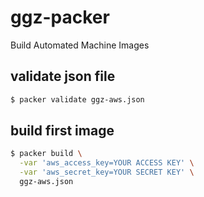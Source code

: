# ggz-packer

Build Automated Machine Images

## validate json file

```sh
$ packer validate ggz-aws.json
```

## build first image

```sh
$ packer build \
  -var 'aws_access_key=YOUR ACCESS KEY' \
  -var 'aws_secret_key=YOUR SECRET KEY' \
  ggz-aws.json
```
